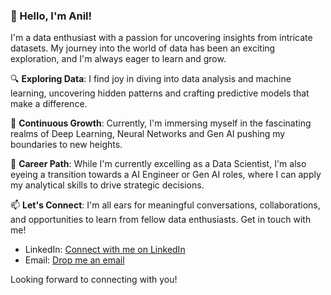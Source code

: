 ### 👋 Hello, I'm Anil! 

I'm a data enthusiast with a passion for uncovering insights from intricate datasets. My journey into the world of data has been an exciting exploration, and I'm always eager to learn and grow.

🔍 **Exploring Data**: I find joy in diving into data analysis and machine learning, uncovering hidden patterns and crafting predictive models that make a difference.

🌱 **Continuous Growth**: Currently, I'm immersing myself in the fascinating realms of Deep Learning, Neural Networks and Gen AI pushing my boundaries to new heights.

💼 **Career Path**: While I'm currently excelling as a Data Scientist, I'm also eyeing a transition towards a AI Engineer or Gen AI roles, where I can apply my analytical skills to drive strategic decisions.

📫 **Let's Connect**: I'm all ears for meaningful conversations, collaborations, and opportunities to learn from fellow data enthusiasts. Get in touch with me!

- LinkedIn: [Connect with me on LinkedIn](https://www.linkedin.com/in/anilbjadhav)
- Email: [Drop me an email](mailto:anilbjadhav.in@gmail.com)

Looking forward to connecting with you!
